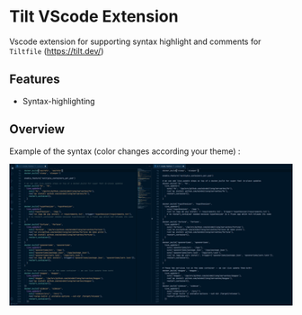 # Tilt VScode Extension

Vscode extension for supporting syntax highlight and comments for `Tiltfile` (https://tilt.dev/)

## Features

- Syntax-highlighting

## Overview

Example of the syntax (color changes according your theme) :

![Syntax overview](./assets/syntax-example.png "Logo Title Text 1")
